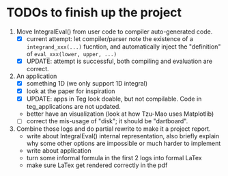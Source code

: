 # TODOs to finish up the project

1. Move IntegralEval() from user code to compiler auto-generated code.
   - [x] current attempt: let compiler/parser note the existence of a `integrand_xxx(...)` fucntion, and automatically inject the "definition" of `eval_xxx(lower, upper, ...)`
   - [x] UPDATE: attempt is successful, both compiling and evaluation are correct.
2. An application
   - [x] something 1D (we only support 1D integral)
   - [x] look at the paper for inspiration
   - [x] UPDATE: apps in Teg look doable, but not compilable. Code in teg_applications are not updated.
   - better have an visualization (look at how Tzu-Mao uses Matplotlib)
   - [ ] correct the mis-usage of "disk"; it should be "dartboard".
3. Combine those logs and do partial rewrite to make it a project report.
   - write about IntegralEval() internal representation, also briefly explain why some other options are impossible or much harder to implement
   - write about application
   - turn some informal formula in the first 2 logs into formal LaTex
   - make sure LaTex get rendered correctly in the pdf
